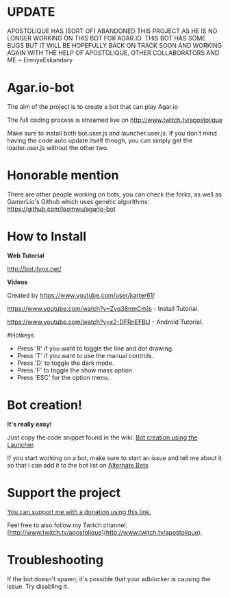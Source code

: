 # UPDATE
APOSTOLIQUE HAS (SORT OF) ABANDONED THIS PROJECT AS HE IS NO LONGER WORKING ON THIS BOT FOR AGAR.IO. THIS BOT HAS SOME BUGS BUT IT WILL BE HOPEFULLY BACK ON TRACK SOON AND WORKING AGAIN WITH THE HELP OF APOSTOLIQUE, OTHER COLLABORATORS AND ME ~ ErmiyaEskandary

# Agar.io-bot
The aim of the project is to create a bot that can play Agar.io

The full coding process is streamed live on http://www.twitch.tv/apostolique

Make sure to install both bot.user.js and launcher.user.js. If you don't mind having the code auto update itself though, you can simply get the loader.user.js without the other two.

# Honorable mention
There are other people working on bots, you can check the forks, as well as GamerLio's Github which uses genetic algorithms: https://github.com/leomwu/agario-bot

# How to Install
**Web Tutorial**

http://bot.jlynx.net/

**Videos**

Created by https://www.youtube.com/user/karter61/

https://www.youtube.com/watch?v=Zvq38nmCm1s - Install Tutorial.

https://www.youtube.com/watch?v=x2-DFRnEFBU - Android Tutorial.

#Hotkeys

* Press 'R' if you want to toggle the line and dot drawing.
* Press 'T' if you want to use the manual controls.
* Press 'D' to toggle the dark mode.
* Press 'F' to toggle the show mass option.
* Press 'ESC' for the option menu.

# Bot creation!

**It's really easy!**

Just copy the code snippet found in the wiki:
[Bot creation using the Launcher](https://github.com/Apostolique/Agar.io-bot/wiki/Bot-creation-using-the-Launcher)

If you start working on a bot, make sure to start an issue and tell me about it so that I can add it to the bot list on
[Alternate Bots](https://github.com/Apostolique/Agar.io-bot/wiki/Alternate-Bots)

# Support the project
[You can support me with a donation using this link.](https://www.twitchalerts.com/donate/apostolique)

Feel free to also follow my Twitch channel: [http://www.twitch.tv/apostolique](http://www.twitch.tv/apostolique).

# Troubleshooting

If the bot doesn't spawn, it's possible that your adblocker is causing the issue. Try disabling it.
